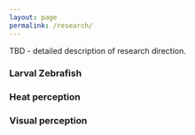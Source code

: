 ```yaml
---
layout: page
permalink: /research/
---
```

TBD - detailed description of research direction.

### Larval Zebrafish

### Heat perception

### Visual perception
